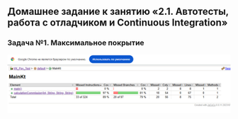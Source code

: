 ## Домашнее задание к занятию «2.1. Автотесты, работа с отладчиком и Continuous Integration»

### Задача №1. Максимальное покрытие

![MainKt](img/image.png)